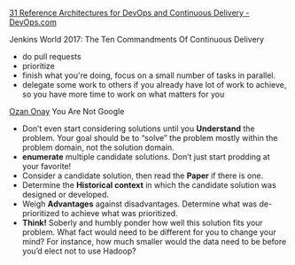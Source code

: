 
[31 Reference Architectures for DevOps and Continuous Delivery - DevOps.com](https://devops.com/31-reference-architectures-devops-continuous-delivery/)

Jenkins World 2017: The Ten Commandments Of Continuous Delivery
* do pull requests
* prioritize
* finish what you're doing, focus on a small number of tasks in parallel.
* delegate some work to others if you already have lot of work to achieve, so you have more time to work on what matters for you

[Ozan Onay](https://blog.bradfieldcs.com/you-are-not-google-84912cf44afb)
    You Are Not Google
  * Don’t even start considering solutions until you **Understand** the problem. Your goal should be to “solve” the problem mostly within the problem domain, not the solution domain.
  * **enumerate** multiple candidate solutions. Don’t just start prodding at your favorite!
  * Consider a candidate solution, then read the **Paper** if there is one.
  * Determine the **Historical context** in which the candidate solution was designed or developed.
  * Weigh **Advantages** against disadvantages. Determine what was de-prioritized to achieve what was prioritized.
  * **Think!** Soberly and humbly ponder how well this solution fits your problem. What fact would need to be different for you to change your mind? For instance, how much smaller would the data need to be before you’d elect not to use Hadoop?
